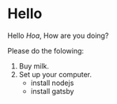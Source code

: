 # Hello

Hello *Hoa*, How are you doing?

Please do the folowing:

1. Buy milk.
2. Set up your computer.
    * install nodejs
    * install gatsby